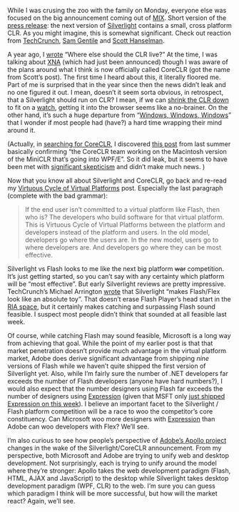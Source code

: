 While I was crusing the zoo with the family on Monday, everyone else was
focused on the big announcement coming out of
[MIX](http://www.visitmix.com/). Short version of the [press
release](http://www.microsoft.com/presspass/press/2007/apr07/04-30MIX07PR.mspx):
the next version of
[Silverlight](http://www.microsoft.com/silverlight/default01.aspx)
contains a small, cross platform CLR. As you might imagine, this is
somewhat significant. Check out reaction from
[TechCrunch](http://www.techcrunch.com/2007/04/30/silverlight-the-web-just-got-richer/),
[Sam
Gentile](http://codebetter.com/blogs/sam.gentile/archive/2007/04/30/cross-platform-clr.aspx)
and [Scott
Hanselman](http://www.hanselman.com/blog/PuttingMixSilverlightTheCoreCLRAndTheDLRIntoContext.aspx).

A year ago, I [wrote](http://devhawk.net/2006/03/22/clr-everywhere/)
“Where else should the CLR live?” At the time, I was talking about
[XNA](http://www.xna.com/) (which had just been announced) though I was
aware of the plans around what I think is now officially called CoreCLR
(got the name from Scott’s post). The first time I heard about this, it
literally floored me. Part of me is surprised that in the year since
then the news didn’t leak and no one figured it out. I mean, doesn’t it
seem sorta obvious, in retrospect, that a Silverlight should run on CLR?
I mean, if we can [shrink the CLR
down](http://msdn2.microsoft.com/en-us/embedded/bb267253.aspx) to fit on
a [watch](http://direct.msn.com/), getting it into the browser seems
like a no-brainer. On the other hand, it’s such a huge departure from
“[Windows, Windows, Windows](http://news.com.com/1200-1070-959413.html)”
that I wonder if most people had (have?) a hard time wrapping their mind
around it.

(Actually, in [searching for
CoreCLR](http://search.live.com/results.aspx?q=coreclr), I discovered
[this
post](http://technosloth.blogspot.com/2006/07/coreclr-at-wwdc.html) from
last summer basically confirming “the CoreCLR team working on the
Macintosh version of the MiniCLR that’s going into WPF/E”. So it did
leak, but it seems to have been met with [significant
skepticism](http://blogs.zdnet.com/Stewart/?p=67) and didn’t make much
news. )

Now that you know all about Silverlight and CoreCLR, go back and re-read
my [Virtuous Cycle of Virtual
Platforms](http://devhawk.net/2007/03/06/the-virtuous-cycle-of-virtual-platforms/) post.
Especially the last paragraph (complete with the bad grammar):

> If the end user isn’t committed to a virtual platform like Flash, then
> who is? The developers who build software for that virtual platform.
> This is Virtuous Cycle of Virtual Platforms between the platform and
> developers instead of the platform and users. In the old model,
> developers go where the users are. In the new model, users go to where
> developers are. And developers go where they can be most effective.

Silverlight vs Flash looks to me like the next big platform ~~war~~
competition. It’s just getting started, so you can’t say with any
certainty which platform will be “most effective”. But early Silverlight
reviews are pretty impressive. TechCrunch’s Michael Arrington
[wrote](http://www.techcrunch.com/2007/05/01/take-time-to-understand-silverlight-its-important/) that
Silverlight “makes Flash/Flex look like an absolute toy”. That doesn’t
erase Flash Player’s head start in the [RIA
space](http://en.wikipedia.org/wiki/Rich_Internet_application), but it
certainly makes catching and surpassing Flash sound feasible. I suspect
most people didn’t think that sounded at all feasible last week.

Of course, while catching Flash may sound feasible, Microsoft is a long
way from achieving that goal. While the point of my earlier post is that
that market penetration doesn’t provide much advantage in the virtual
platform market, Adobe does derive significant advantage from shipping
*nine* versions of Flash while we haven’t quite shipped the first
version of Silverlight yet. Also, while I’m fairly sure the number of
.NET developers far exceeds the number of Flash developers (anyone have
hard numbers?), I would also expect that the number designers using
Flash far exceeds the number of designers using
[Expression](http://www.microsoft.com/expression/) (given that MSFT only
[just shipped Expression on this
week](http://www.microsoft.com/presspass/press/2007/apr07/04-30MIX07PR.mspx)).
I believe an important facet to the Silverlight / Flash platform
competition will be a race to woo the competitor’s core constituency.
Can Microsoft woo more designers with
[Expression](http://www.microsoft.com/expression/) than Adobe can woo
developers with Flex? We’ll see.

I’m also curious to see how people’s perspective of [Adobe’s Apollo
project](http://labs.adobe.com/technologies/apollo/) changes in the wake
of the Silverlight/CoreCLR announcement. From my perspective, both
Microsoft and Adobe are trying to unify web and desktop development. Not
surprisingly, each is trying to unify around the model where they’re
stronger: Apollo takes the web development paradigm (Flash, HTML, AJAX
and JavaScript) to the desktop while Silverlight takes desktop
development paradigm (WPF, CLR) to the web. I’m sure you can guess which
paradigm I think will be more successful, but how will the market react?
Again, we’ll see.
